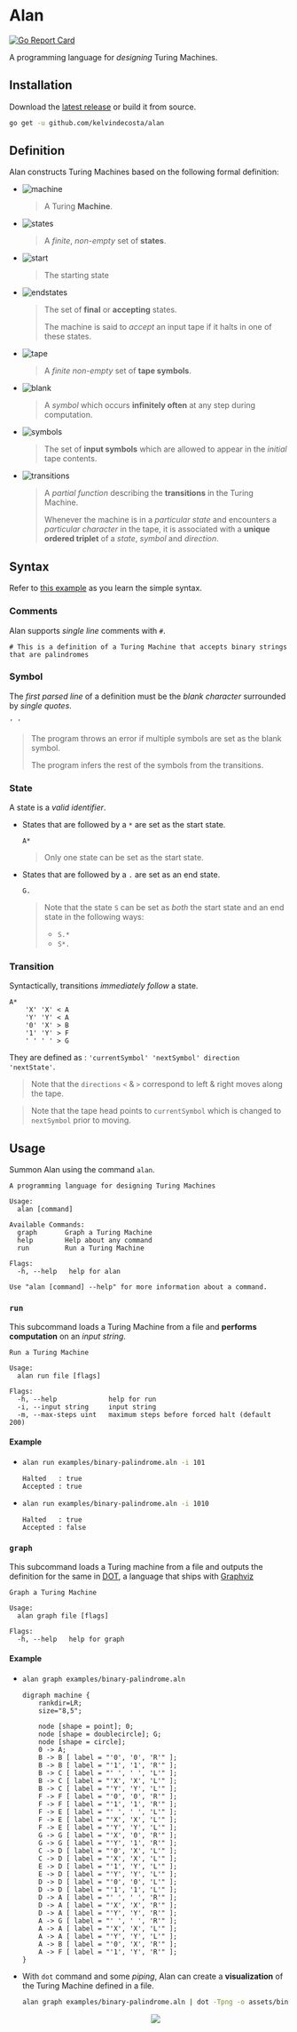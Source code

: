 # Alan

[![Go Report Card](https://goreportcard.com/badge/github.com/kelvindecosta/alan)](https://goreportcard.com/report/github.com/kelvindecosta/alan)

A programming language for *designing* Turing Machines.

## Installation

Download the [latest release](https://github.com/kelvindecosta/alan/releases/latest) or build it from source.

```bash
go get -u github.com/kelvindecosta/alan
```

## Definition

Alan constructs Turing Machines based on the following formal definition:

*   ![machine](assets/machine.gif)
    >   A Turing **Machine**.
*   ![states](assets/states.gif)
    >   A *finite*, *non-empty* set of **states**.
*   ![start](assets/start.gif)
    >   The starting state
*   ![endstates](assets/endstates.gif)
    >   The set of **final** or **accepting** states.
    >
    >   The machine is said to *accept* an input tape if it halts in one of these states.
*   ![tape](assets/tape.gif)
    >   A *finite* *non-empty* set of **tape symbols**.
*   ![blank](assets/blank.gif)
    >   A *symbol* which occurs **infinitely often** at any step during computation.
*   ![symbols](assets/symbols.gif)
    >   The set of **input symbols** which are allowed to appear in the *initial* tape contents.
*   ![transitions](assets/transitions.gif)
    >   A *partial function* describing the **transitions** in the Turing Machine.
    >
    >   Whenever the machine is in a *particular state* and encounters a *particular character* in the tape, it is associated with a **unique ordered triplet** of a *state*, *symbol* and *direction*.



## Syntax

Refer to [this example](./examples/binary-palindrome.aln) as you learn the simple syntax.

### Comments

Alan supports *single line* comments with `#`.

```
# This is a definition of a Turing Machine that accepts binary strings that are palindromes
```

### Symbol

The *first parsed line* of a definition must be the *blank character* surrounded by *single quotes*.

```
' '
```

> The program throws an error if multiple symbols are set as the blank symbol.
>
> The program infers the rest of the symbols from the transitions.

### State

A state is a *valid identifier*.

*   States that are followed by a `*` are set as the start state.

    ```
    A*
    ```

    > Only one state can be set as the start state.

*   States that are followed by a `.` are set as an end state.

    ```
    G.
    ```

    >   Note that the state `S` can be set as *both* the start state and an end state in the following ways:
    >    *   `S.*`
    >    *   `S*.`

### Transition

Syntactically, transitions *immediately follow* a state.

```
A*
    'X' 'X' < A
    'Y' 'Y' < A
    '0' 'X' > B
    '1' 'Y' > F
    ' ' ' ' > G
```

They are defined as : `'currentSymbol' 'nextSymbol' direction 'nextState'`.

> Note that the `directions` `<` & `>` correspond to left & right moves along the tape.

> Note that the tape head points to `currentSymbol` which is changed to `nextSymbol` prior to moving.

## Usage

Summon Alan using the command `alan`.

```
A programming language for designing Turing Machines

Usage:
  alan [command]

Available Commands:
  graph       Graph a Turing Machine
  help        Help about any command
  run         Run a Turing Machine

Flags:
  -h, --help   help for alan

Use "alan [command] --help" for more information about a command.
```

### `run`

This subcommand loads a Turing Machine from a file and **performs computation** on an *input string*.

```
Run a Turing Machine

Usage:
  alan run file [flags]

Flags:
  -h, --help             help for run
  -i, --input string     input string
  -m, --max-steps uint   maximum steps before forced halt (default 200)
```

#### Example

*   ```bash
    alan run examples/binary-palindrome.aln -i 101
    ```

    ```
    Halted   : true
    Accepted : true
    ```

*   ```bash
    alan run examples/binary-palindrome.aln -i 1010
    ```

    ```
    Halted   : true
    Accepted : false
    ```

### `graph`

This subcommand loads a Turing machine from a file and outputs the definition for the same in [DOT](https://www.graphviz.org/doc/info/lang.html), a language that ships with [Graphviz](https://www.graphviz.org/)

```
Graph a Turing Machine

Usage:
  alan graph file [flags]

Flags:
  -h, --help   help for graph
```

#### Example

*   ```bash
    alan graph examples/binary-palindrome.aln
    ```

    ```
    digraph machine {
        rankdir=LR;
        size="8,5";

        node [shape = point]; 0;
        node [shape = doublecircle]; G;
        node [shape = circle];
        0 -> A;
        B -> B [ label = "'0', '0', 'R'" ];
        B -> B [ label = "'1', '1', 'R'" ];
        B -> C [ label = "' ', ' ', 'L'" ];
        B -> C [ label = "'X', 'X', 'L'" ];
        B -> C [ label = "'Y', 'Y', 'L'" ];
        F -> F [ label = "'0', '0', 'R'" ];
        F -> F [ label = "'1', '1', 'R'" ];
        F -> E [ label = "' ', ' ', 'L'" ];
        F -> E [ label = "'X', 'X', 'L'" ];
        F -> E [ label = "'Y', 'Y', 'L'" ];
        G -> G [ label = "'X', '0', 'R'" ];
        G -> G [ label = "'Y', '1', 'R'" ];
        C -> D [ label = "'0', 'X', 'L'" ];
        C -> D [ label = "'X', 'X', 'L'" ];
        E -> D [ label = "'1', 'Y', 'L'" ];
        E -> D [ label = "'Y', 'Y', 'L'" ];
        D -> D [ label = "'0', '0', 'L'" ];
        D -> D [ label = "'1', '1', 'L'" ];
        D -> A [ label = "' ', ' ', 'R'" ];
        D -> A [ label = "'X', 'X', 'R'" ];
        D -> A [ label = "'Y', 'Y', 'R'" ];
        A -> G [ label = "' ', ' ', 'R'" ];
        A -> A [ label = "'X', 'X', 'L'" ];
        A -> A [ label = "'Y', 'Y', 'L'" ];
        A -> B [ label = "'0', 'X', 'R'" ];
        A -> F [ label = "'1', 'Y', 'R'" ];
    }
    ```

*   With `dot` command and some *piping*, Alan can create a **visualization** of the Turing Machine defined in a file.

    ```bash
    alan graph examples/binary-palindrome.aln | dot -Tpng -o assets/binary-palindrome.png
    ```

    <p align="center"><img src="assets/examples/binary-palindrome.png"></p>
